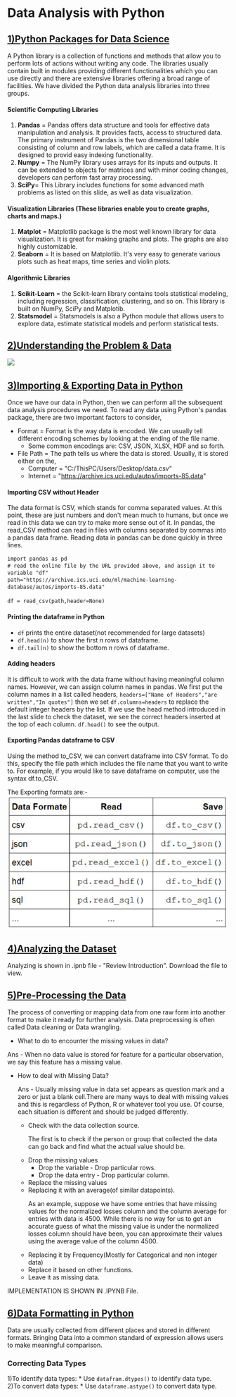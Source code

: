 # Data Analysis with Python

## <u>1)Python Packages for Data Science</u>

A Python library is a collection of functions and methods that allow you to perform lots of actions without writing any code. 
The libraries usually contain built in modules providing different functionalities which you can use directly and there are extensive libraries offering a broad range of facilities. 
We have divided the Python data analysis libraries into three groups. 


#### Scientific Computing Libraries
  
  1) <b>Pandas</b> = Pandas offers data structure and tools for effective data manipulation and analysis. It provides facts, access to structured data. The primary instrument of Pandas is the two dimensional table consisting of column and row labels, which are called a data frame. It is designed to provid easy indexing functionality. 
  2) <b>Numpy</b> = The NumPy library uses arrays for its inputs and outputs. It can be extended to objects for matrices and with minor coding changes, developers can perform fast array processing.
  3) <b>SciPy</b>= This Library includes functions for some advanced math problems as listed on this slide, as well as data visualization.
 
#### Visualization Libraries (These libraries enable you to create graphs, charts and maps.)
  
  1) <b>Matplot</b> = Matplotlib package is the most well known library for data visualization. It is great for making graphs and plots. The graphs are also highly customizable.
  2) <b>Seaborn</b> = It is based on Matplotlib. It's very easy to generate various plots such as heat maps, time series and violin plots.

#### Algorithmic Libraries
  
  1) <b>Scikit-Learn</b> = the Scikit-learn library contains tools statistical modeling, including regression, classification, clustering, and so on. This library is built on NumPy, SciPy and Matplotib. 
  2) <b>Statsmodel</b> = Statsmodels is also a Python module that allows users to explore data, estimate statistical models and perform statistical tests. 

## <u>2)Understanding the Problem & Data</u>

<img src="https://miro.medium.com/max/1200/1*YPsZO50dIiEKpW9RqzqsTw.jpeg">


## <u>3)Importing & Exporting Data in Python</u>
Once we have our data in Python, then we can perform all the subsequent data analysis procedures we need.
To read any data using Python's pandas package, there are two important factors to consider,
* Format = Format is the way data is encoded. We can usually tell different encoding schemes by looking at the ending of the file name.
  * Some common encodings are: CSV, JSON, XLSX, HDF and so forth. 
* File Path = The path tells us where the data is stored. Usually, it is stored either on the, 
  * Computer = "C:/ThisPC/Users/Desktop/data.csv"
  * Internet = "https://archive.ics.uci.edu/autps/imports-85.data"


#### Importing CSV without Header
The data format is CSV, which stands for comma separated values. At this point, these are just numbers and don't mean much to humans, but once we read in this data we can try to make more sense out of it. In pandas, the read_CSV method can read in files with columns separated by commas into a pandas data frame. Reading data in pandas can be done quickly in three lines.

```
import pandas as pd
# read the online file by the URL provided above, and assign it to variable "df"
path="https://archive.ics.uci.edu/ml/machine-learning-database/autos/imports-85.data"

df = read_csv(path,header=None)
```

#### Printing the dataframe in Python
* `df` prints the entire dataset(not recommended for large datasets)
* `df.head(n)` to show the first <i>n</i> rows of dataframe.
* `df.tail(n)` to show the bottom <i>n</i> rows of dataframe.



#### Adding headers
It is difficult to work with the data frame without having meaningful column names. However, we can assign column names in pandas.
We first put the column names in a list called headers, 
`headers=["Name of Headers","are written","In quotes"]`
then we set `df.columns=headers` to replace the default integer headers by the list. 
If we use the head method introduced in the last slide to check the dataset, we see the correct headers inserted at the top of each column.
`df.head()` to see the output.

#### Exporting Pandas dataframe to CSV
Using the method to_CSV, we can convert dataframe into CSV format. To do this, specify the file path which includes the file name that you want to write to. For example, if you would like to save dataframe on computer, use the syntax df.to_CSV.

The Exporting formats are:-<br>
<img src="https://github.com/HariPrasad-1999/IBM-Data-Science-Professional-Certificate/blob/ad1166ff35754186760366e0fbe35dba0a4c19e8/Data%20Analysis%20with%20Python/pics/THEJ-AWS.PNG">

## <u>4)Analyzing the Dataset</u>
 Analyzing is shown in .ipnb file - "Review Introduction".
 Download the file to view.
 
 
## <u>5)Pre-Processing the Data</u>
The process of converting or mapping data from one raw form into another format to make it ready for further analysis. Data preprocessing is often called Data cleaning or Data wrangling.
* What to do to encounter the missing values in data?
   
Ans - When no data value is stored for feature for a particular observation, we say this feature has a missing value.
* How to deal with Missing Data?

  Ans - Usually missing value in data set appears as question mark and a zero or just a blank cell.There are many ways to deal with missing values and this is regardless of Python, R or whatever tool you use. Of course, each situation is different and should be judged differently.<br>
  * Check with the data collection source.
    <p>The first is to check if the person or group that collected the data can go back and find what the actual value should be.</p>
  * Drop the missing values
    * Drop the variable - Drop particular rows.
    * Drop the data entry - Drop particular column.
  * Replace the missing values 
  * Replacing it with an average(of similar datapoints).
      <p>As an example, suppose we have some entries that have missing values for the normalized losses column and the column average for entries with data is 4500. While there is no way for us to get an accurate guess of what the missing value is under the normalized losses column should have been, you can approximate their values using the average value of the column 4500.</p> 
  * Replacing it by Frequency(Mostly for Categorical and non integer data)
  * Replace it based on other functions.
  * Leave it as missing data.

IMPLEMENTATION IS SHOWN IN .IPYNB File.


## <u>6)Data Formatting in Python</u>

Data are usually collected from different places and stored in different formats. Bringing Data into a common standard of expression allows users to make meaningful comparison.

<h3>Correcting Data Types</h3>
  
  1)To identify data types:
      * Use `datafram.dtypes()` to identify data type.<br>
  2)To convert data types:
      * Use `dataframe.astype()` to convert data type.
